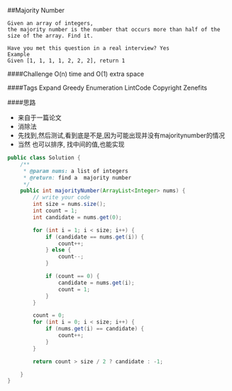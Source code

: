 ##Majority Number

	Given an array of integers,
	the majority number is the number that occurs more than half of the size of the array. Find it.

	Have you met this question in a real interview? Yes
	Example
	Given [1, 1, 1, 1, 2, 2, 2], return 1

####Challenge
O(n) time and O(1) extra space

####Tags Expand
Greedy Enumeration LintCode Copyright Zenefits


####思路
- 来自于一篇论文
- 消除法
- 先找到,然后测试,看到底是不是,因为可能出现并没有majoritynumber的情况
- 当然 也可以排序, 找中间的值,也能实现

```java
public class Solution {
    /**
     * @param nums: a list of integers
     * @return: find a  majority number
     */
    public int majorityNumber(ArrayList<Integer> nums) {
        // write your code
        int size = nums.size();
        int count = 1;
        int candidate = nums.get(0);

        for (int i = 1; i < size; i++) {
            if (candidate == nums.get(i)) {
                count++;
            } else {
                count--;
            }

            if (count == 0) {
                candidate = nums.get(i);
                count = 1;
            }
        }

        count = 0;
        for (int i = 0; i < size; i++) {
            if (nums.get(i) == candidate) {
                count++;
            }
        }

        return count > size / 2 ? candidate : -1;

    }
}
```
